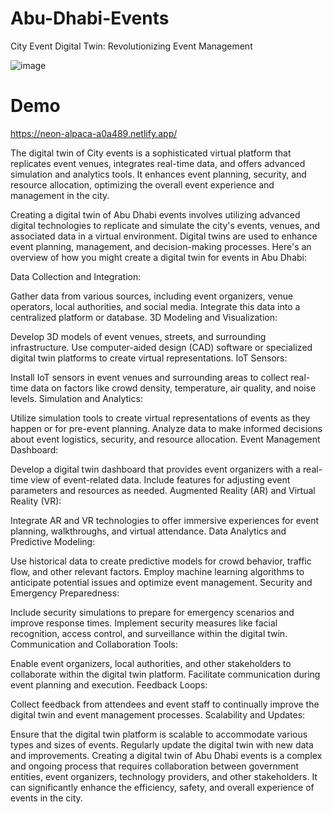 # Abu-Dhabi-Events
City Event Digital Twin: Revolutionizing Event Management

![image](https://github.com/user-attachments/assets/6af0faff-d5f2-4bac-b0e2-a34d15837982)


# Demo

https://neon-alpaca-a0a489.netlify.app/

The digital twin of City events is a sophisticated virtual platform that replicates event venues, integrates real-time data, and offers advanced simulation and analytics tools. It enhances event planning, security, and resource allocation, optimizing the overall event experience and management in the city.


Creating a digital twin of Abu Dhabi events involves utilizing advanced digital technologies to replicate and simulate the city's events, venues, and associated data in a virtual environment. Digital twins are used to enhance event planning, management, and decision-making processes. Here's an overview of how you might create a digital twin for events in Abu Dhabi:

Data Collection and Integration:

Gather data from various sources, including event organizers, venue operators, local authorities, and social media.
Integrate this data into a centralized platform or database.
3D Modeling and Visualization:

Develop 3D models of event venues, streets, and surrounding infrastructure.
Use computer-aided design (CAD) software or specialized digital twin platforms to create virtual representations.
IoT Sensors:

Install IoT sensors in event venues and surrounding areas to collect real-time data on factors like crowd density, temperature, air quality, and noise levels.
Simulation and Analytics:

Utilize simulation tools to create virtual representations of events as they happen or for pre-event planning.
Analyze data to make informed decisions about event logistics, security, and resource allocation.
Event Management Dashboard:

Develop a digital twin dashboard that provides event organizers with a real-time view of event-related data.
Include features for adjusting event parameters and resources as needed.
Augmented Reality (AR) and Virtual Reality (VR):

Integrate AR and VR technologies to offer immersive experiences for event planning, walkthroughs, and virtual attendance.
Data Analytics and Predictive Modeling:

Use historical data to create predictive models for crowd behavior, traffic flow, and other relevant factors.
Employ machine learning algorithms to anticipate potential issues and optimize event management.
Security and Emergency Preparedness:

Include security simulations to prepare for emergency scenarios and improve response times.
Implement security measures like facial recognition, access control, and surveillance within the digital twin.
Communication and Collaboration Tools:

Enable event organizers, local authorities, and other stakeholders to collaborate within the digital twin platform.
Facilitate communication during event planning and execution.
Feedback Loops:

Collect feedback from attendees and event staff to continually improve the digital twin and event management processes.
Scalability and Updates:

Ensure that the digital twin platform is scalable to accommodate various types and sizes of events.
Regularly update the digital twin with new data and improvements.
Creating a digital twin of Abu Dhabi events is a complex and ongoing process that requires collaboration between government entities, event organizers, technology providers, and other stakeholders. It can significantly enhance the efficiency, safety, and overall experience of events in the city.
